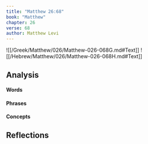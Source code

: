```yaml
---
title: "Matthew 26:68"
book: "Matthew"
chapter: 26
verse: 68
author: Matthew Levi
---
```

![[/Greek/Matthew/026/Matthew-026-068G.md#Text]]
![[/Hebrew/Matthew/026/Matthew-026-068H.md#Text]]

## Analysis

#### Words

#### Phrases

#### Concepts

## Reflections
